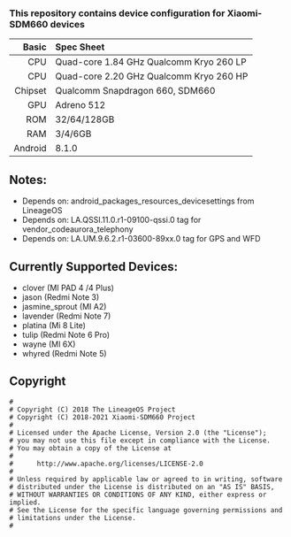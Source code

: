 ### This repository contains device configuration for Xiaomi-SDM660 devices

Basic   | Spec Sheet
-------:|:----------
CPU     | Quad-core 1.84 GHz Qualcomm Kryo 260 LP
CPU     | Quad-core 2.20 GHz Qualcomm Kryo 260 HP
Chipset | Qualcomm Snapdragon 660, SDM660
GPU     | Adreno 512
ROM     | 32/64/128GB
RAM     | 3/4/6GB
Android | 8.1.0

## Notes:
 - Depends on: android_packages_resources_devicesettings from LineageOS
 - Depends on: LA.QSSI.11.0.r1-09100-qssi.0 tag for vendor_codeaurora_telephony
 - Depends on: LA.UM.9.6.2.r1-03600-89xx.0 tag for GPS and WFD

## Currently Supported Devices:
 - clover (MI PAD 4 /4 Plus)
 - jason (Redmi Note 3)
 - jasmine_sprout (MI A2)
 - lavender (Redmi Note 7)
 - platina (Mi 8 Lite)
 - tulip (Redmi Note 6 Pro)
 - wayne (MI 6X)
 - whyred (Redmi Note 5)

## Copyright

```
#
# Copyright (C) 2018 The LineageOS Project
# Copyright (C) 2018-2021 Xiaomi-SDM660 Project
#
# Licensed under the Apache License, Version 2.0 (the "License");
# you may not use this file except in compliance with the License.
# You may obtain a copy of the License at
#
#      http://www.apache.org/licenses/LICENSE-2.0
#
# Unless required by applicable law or agreed to in writing, software
# distributed under the License is distributed on an "AS IS" BASIS,
# WITHOUT WARRANTIES OR CONDITIONS OF ANY KIND, either express or implied.
# See the License for the specific language governing permissions and
# limitations under the License.
#
